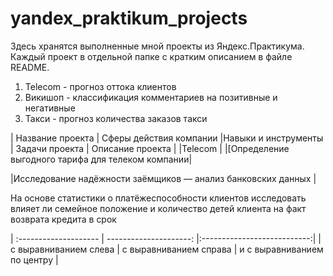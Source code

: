 # yandex_praktikum_projects

Здесь хранятся выполненные мной проекты из Яндекс.Практикума.  
Каждый проект в отдельной папке с кратким описанием в файле README.  

1. Telecom - прогноз оттока клиентов 
2. Викишоп - классификация комментариев на позитивные и негативные
3. Такси - прогноз количества заказов такси


| Название проекта      | Сферы действия компании    |Навыки и инструменты    |   Задачи проекта  | Описание проекта | 
|Telecom |
|[Определение выгодного тарифа для телеком компании|

|Исследование надёжности заёмщиков — анализ банковских данных
|

На основе статистики о платёжеспособности клиентов исследовать влияет ли семейное положение и количество детей клиента на факт возврата кредита в срок

| :-------------------- | ---------------------: |:---------------------------:|
| с выравниванием слева | с выравниванием справа | и с выравниванием по центру |


